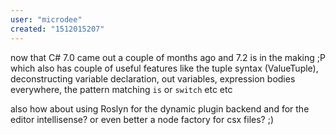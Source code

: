```yaml
---
user: "microdee"
created: "1512015207"
---
```


now that C# 7.0 came out a couple of months ago and 7.2 is in the making ;P which also has couple of useful features like the tuple syntax (ValueTuple), deconstructing variable declaration, out variables, expression bodies everywhere, the pattern matching `is` or `switch` etc etc

also how about using Roslyn for the dynamic plugin backend and for the editor intellisense? or even better a node factory for csx files? ;)
